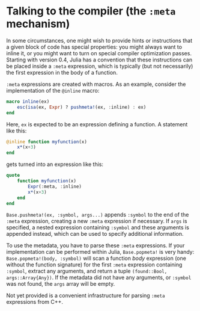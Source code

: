 # Talking to the compiler (the `:meta` mechanism)

In some circumstances, one might wish to provide hints or instructions that a given block of code
has special properties: you might always want to inline it, or you might want to turn on special
compiler optimization passes.  Starting with version 0.4, Julia has a convention that these instructions
can be placed inside a `:meta` expression, which is typically (but not necessarily) the first
expression in the body of a function.

`:meta` expressions are created with macros. As an example, consider the implementation of the
`@inline` macro:

```julia
macro inline(ex)
    esc(isa(ex, Expr) ? pushmeta!(ex, :inline) : ex)
end
```

Here, `ex` is expected to be an expression defining a function. A statement like this:

```julia
@inline function myfunction(x)
    x*(x+3)
end
```

gets turned into an expression like this:

```julia
quote
    function myfunction(x)
        Expr(:meta, :inline)
        x*(x+3)
    end
end
```

`Base.pushmeta!(ex, :symbol, args...)` appends `:symbol` to the end of the `:meta` expression,
creating a new `:meta` expression if necessary. If `args` is specified, a nested expression containing
`:symbol` and these arguments is appended instead, which can be used to specify additional information.

To use the metadata, you have to parse these `:meta` expressions. If your implementation can be
performed within Julia, `Base.popmeta!` is very handy: `Base.popmeta!(body, :symbol)` will scan
a function *body* expression (one without the function signature) for the first `:meta` expression
containing `:symbol`, extract any arguments, and return a tuple `(found::Bool, args::Array{Any})`.
If the metadata did not have any arguments, or `:symbol` was not found, the `args` array will
be empty.

Not yet provided is a convenient infrastructure for parsing `:meta` expressions from C++.
